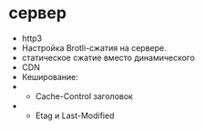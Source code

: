 # сервер

- http3
- Настройка Brotli-сжатия на сервере.
- статическое сжатие вместо динамического
- CDN
- Кеширование:
- - Cache-Control заголовок
- - Etag и Last-Modified
